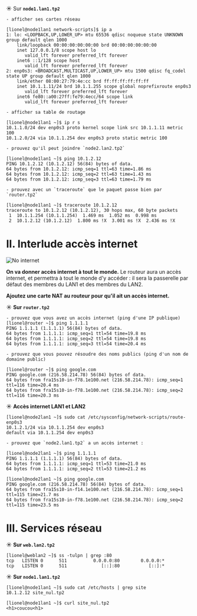 
☀️ Sur **`node1.lan1.tp2`**
```
- afficher ses cartes réseau

[lionel@node1lan1 network-scripts]$ ip a
1: lo: <LOOPBACK,UP,LOWER_UP> mtu 65536 qdisc noqueue state UNKNOWN group default qlen 1000
    link/loopback 00:00:00:00:00:00 brd 00:00:00:00:00:00
    inet 127.0.0.1/8 scope host lo
       valid_lft forever preferred_lft forever
    inet6 ::1/128 scope host
       valid_lft forever preferred_lft forever
2: enp0s3: <BROADCAST,MULTICAST,UP,LOWER_UP> mtu 1500 qdisc fq_codel state UP group default qlen 1000
    link/ether 08:00:27:79:4e:cc brd ff:ff:ff:ff:ff:ff
    inet 10.1.1.11/24 brd 10.1.1.255 scope global noprefixroute enp0s3
       valid_lft forever preferred_lft forever
    inet6 fe80::a00:27ff:fe79:4ecc/64 scope link
       valid_lft forever preferred_lft forever

- afficher sa table de routage

[lionel@node1lan1 ~]$ ip r s
10.1.1.0/24 dev enp0s3 proto kernel scope link src 10.1.1.11 metric 100
10.1.2.0/24 via 10.1.1.254 dev enp0s3 proto static metric 100

- prouvez qu'il peut joindre `node2.lan2.tp2`

[lionel@node1lan1 ~]$ ping 10.1.2.12
PING 10.1.2.12 (10.1.2.12) 56(84) bytes of data.
64 bytes from 10.1.2.12: icmp_seq=1 ttl=63 time=1.86 ms
64 bytes from 10.1.2.12: icmp_seq=2 ttl=63 time=1.43 ms
64 bytes from 10.1.2.12: icmp_seq=3 ttl=63 time=1.79 ms

- prouvez avec un `traceroute` que le paquet passe bien par `router.tp2`

[lionel@node1lan1 ~]$ traceroute 10.1.2.12
traceroute to 10.1.2.12 (10.1.2.12), 30 hops max, 60 byte packets
 1  10.1.1.254 (10.1.1.254)  1.469 ms  1.052 ms  0.998 ms
 2  10.1.2.12 (10.1.2.12)  1.800 ms !X  3.001 ms !X  2.436 ms !X
```
# II. Interlude accès internet

![No internet](./img/no%20internet.jpg)

**On va donner accès internet à tout le monde.** Le routeur aura un accès internet, et permettra à tout le monde d'y accéder : il sera la passerelle par défaut des membres du LAN1 et des membres du LAN2.

**Ajoutez une carte NAT au routeur pour qu'il ait un accès internet.**

☀️ **Sur `router.tp2`**
```
- prouvez que vous avez un accès internet (ping d'une IP publique)
[lionel@router ~]$ ping 1.1.1.1
PING 1.1.1.1 (1.1.1.1) 56(84) bytes of data.
64 bytes from 1.1.1.1: icmp_seq=1 ttl=54 time=19.8 ms
64 bytes from 1.1.1.1: icmp_seq=2 ttl=54 time=19.8 ms
64 bytes from 1.1.1.1: icmp_seq=3 ttl=54 time=20.4 ms

- prouvez que vous pouvez résoudre des noms publics (ping d'un nom de domaine public)

[lionel@router ~]$ ping google.com
PING google.com (216.58.214.78) 56(84) bytes of data.
64 bytes from fra15s10-in-f78.1e100.net (216.58.214.78): icmp_seq=1 ttl=116 time=20.4 ms
64 bytes from fra15s10-in-f78.1e100.net (216.58.214.78): icmp_seq=2 ttl=116 time=20.3 ms
```
☀️ **Accès internet LAN1 et LAN2**
```
[lionel@node2lan1 ~]$ sudo cat /etc/sysconfig/network-scripts/route-enp0s3
10.1.2.1/24 via 10.1.1.254 dev enp0s3
default via 10.1.1.254 dev enp0s3

- prouvez que `node2.lan1.tp2` a un accès internet :

[lionel@node2lan1 ~]$ ping 1.1.1.1
PING 1.1.1.1 (1.1.1.1) 56(84) bytes of data.
64 bytes from 1.1.1.1: icmp_seq=1 ttl=53 time=21.0 ms
64 bytes from 1.1.1.1: icmp_seq=2 ttl=53 time=21.2 ms

[lionel@node2lan1 ~]$ ping google.com
PING google.com (216.58.214.78) 56(84) bytes of data.
64 bytes from fra15s10-in-f14.1e100.net (216.58.214.78): icmp_seq=1 ttl=115 time=21.7 ms
64 bytes from fra15s10-in-f78.1e100.net (216.58.214.78): icmp_seq=2 ttl=115 time=23.5 ms

```

# III. Services réseau


☀️ **Sur `web.lan2.tp2`**
```
[lionel@weblan2 ~]$ ss -tulpn | grep :80
tcp   LISTEN 0      511          0.0.0.0:80        0.0.0.0:*
tcp   LISTEN 0      511             [::]:80           [::]:*
```

☀️ **Sur `node1.lan1.tp2`**

```
[lionel@node1lan1 ~]$ sudo cat /etc/hosts | grep site
10.1.2.12 site_nul.tp2

[lionel@node1lan1 ~]$ curl site_nul.tp2
<h1>coucou<h1>
```

